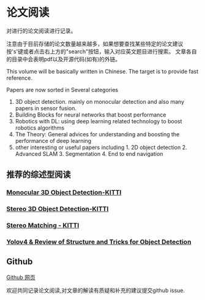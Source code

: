# 论文阅读

对进行的论文阅读进行记录。

注意由于目前存储的论文数量越来越多，如果想要查找某些特定的论文建议按's'键或者点击右上方的"search"按钮，输入对应英文题目进行搜索。
文章各自的目录中会表明pdf以及开源代码(如有)的外链。

This volume will be basically written in Chinese. The target is to provide fast reference. 

Papers are now sorted in Several categories

1. 3D object detection. mainly on monocular detection and also many papers in sensor fusion.
2. Building Blocks for neural networks that boost performance
3. Robotics with DL: using deep learning related technology to boost robotics algorithms
4. The Theory: General advices for understanding and boosting the performance of deep learning
5. other interesting or useful papers including
        1. 2D object detection
        2. Advanced SLAM
        3. Segmentation
        4. End to end navigation

## 推荐的综述型阅读

### [Monocular 3D Object Detection-KITTI](3dDetection/RecentCollectionForMono3D.md)

### [Stereo 3D Object Detection-KITTI](3dDetection/RecentCollectionForStereo3D.md)

### [Stereo Matching - KITTI](other_categories/Summaries/Collections_StereoMatching_KITTI.md)

### [Yolov4 & Review of Structure and Tricks for Object Detection](other_categories/object_detection_2D/YOLOv4.md)


## Github

[Github 网页](https://github.com/Owen-Liuyuxuan/papers_reading_sharing.github.io)

欢迎共同记录论文阅读,对文章的解读有质疑和补充的建议提交github issue.

<!-- <div id="tester" style="width:600px;height:250px;"></div>

<script src="index.js">
</script> -->